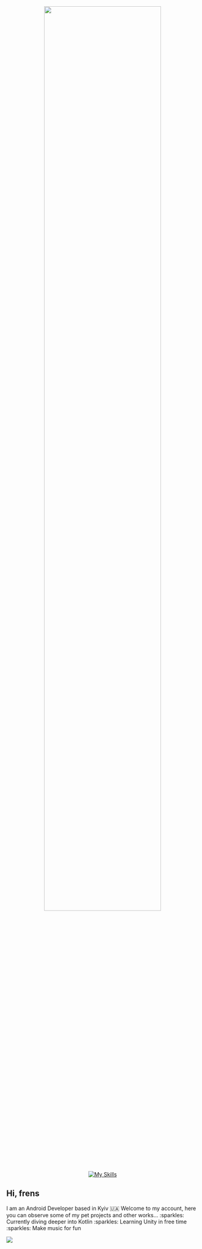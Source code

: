 

<div id="header" align="center">
  <img src="https://lh3.googleusercontent.com/drive-viewer/AAOQEOSVEopDjncdU5TcHKE_NxoVP3vA6NUQE7R5mokQTVGYc0S0DmB4tjoNRTd1vRYX8O7YGKYyWss1x_ZlzJz0NfOAHhzO=w2048-h2456" width="78%"/>
</div>

<div>

<p>
<div id="main-div" align="center">
  
[![My Skills](https://skillicons.dev/icons?i=androidstudio,java,kotlin,c,lua,python,linux,idea,ableton)](https://skillicons.dev)
  
</div>
</p>

## Hi, frens
<p>
  I am an Android Developer based in Kyiv 🇺🇦 Welcome to my account, here you can observe some of my pet projects and other works...
  :sparkles: Currently diving deeper into Kotlin
  :sparkles: Learning Unity in free time
  :sparkles: Make music for fun
</p>

<img src="https://github-readme-stats.vercel.app/api/top-langs/?username=michael-jebro&show_icons=true&hide_border=true&layout=compact&cache_seconds=7200&theme=tokyonight">
